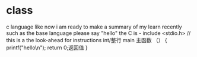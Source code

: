 # class
c language
like now i am ready to make a summary of my learn recently
such as the base language please say "hello"
the C is -  include <stdio.h> // this is a the look-ahead for instructions
 int/整行 main 主函数 （）
 { 
   printf("hello\n");
   return 0;返回值
   }
